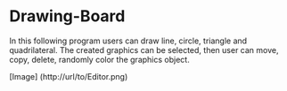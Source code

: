 # Drawing-Board

In this following program users can draw line, circle, triangle and quadrilateral. The created graphics can be selected, then user can move, copy, delete, randomly color the graphics object.

[Image] (http://url/to/Editor.png)
